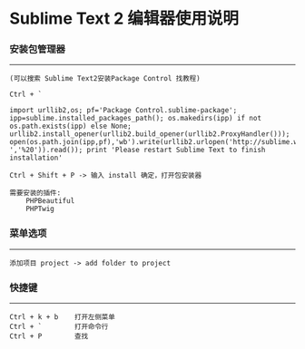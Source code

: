 # Sublime Text 2 编辑器使用说明


### 安装包管理器

----------------------------

    (可以搜索 Sublime Text2安装Package Control 找教程)
    
    Ctrl + `
    
    import urllib2,os; pf='Package Control.sublime-package'; ipp=sublime.installed_packages_path(); os.makedirs(ipp) if not os.path.exists(ipp) else None; urllib2.install_opener(urllib2.build_opener(urllib2.ProxyHandler())); open(os.path.join(ipp,pf),'wb').write(urllib2.urlopen('http://sublime.wbond.net/'+pf.replace(' ','%20')).read()); print 'Please restart Sublime Text to finish installation'

    Ctrl + Shift + P -> 输入 install 确定，打开包安装器

    需要安装的插件:
        PHPBeautiful
        PHPTwig

### 菜单选项

----------------------------
    
    
    添加项目 project -> add folder to project


### 快捷键

----------------------------

    Ctrl + k + b    打开左侧菜单
    Ctrl + `        打开命令行
    Ctrl + P        查找